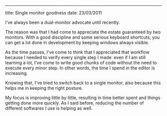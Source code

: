 --- 
title: Single monitor goodness
date: 23/03/2011

I've always been a dual-monitor advocate until recently.

The reason was that I had come to appreciate the estate guaranteed by two monitors. With a good discipline and some serious keyboard shortcuts, you can get a lot done in development by keeping windows always visible.

As the time passes, I've come to think that I appreciated that workflow because I needed to verify every single step I made: even if I am still learning a lot, I've come to write good chunks of code without the need to execute every minor step. In other words, the time I spend in the editor is increasing.

Knowing that, I've tried to switch back to a single monitor, also because this helps me in keeping the right posture.

My focus is improving little by little, resulting in time better spent and things getting done more quickly.
As I said before, reducing the number of different softwares I use is helping as well.